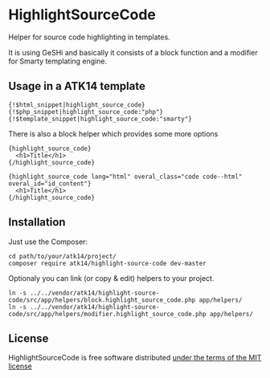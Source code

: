 HighlightSourceCode
===================

Helper for source code highlighting in templates.

It is using GeSHi and basically it consists of a block function and a modifier for Smarty templating engine.

Usage in a ATK14 template
-------------------------

    {!$html_snippet|highlight_source_code}
    {!$php_snippet|highlight_source_code:"php"}
    {!$template_snippet|highlight_source_code:"smarty"}

There is also a block helper which provides some more options

    {highlight_source_code}
      <h1>Title</h1>
    {/highlight_source_code}

    {highlight_source_code lang="html" overal_class="code code--html" overal_id="id_content"}
      <h1>Title</h1>
    {/highlight_source_code}

Installation
------------

Just use the Composer:

    cd path/to/your/atk14/project/
    composer require atk14/highlight-source-code dev-master

Optionaly you can link (or copy & edit) helpers to your project.

    ln -s ../../vendor/atk14/highlight-source-code/src/app/helpers/block.highlight_source_code.php app/helpers/
    ln -s ../../vendor/atk14/highlight-source-code/src/app/helpers/modifier.highlight_source_code.php app/helpers/

License
-------

HighlightSourceCode is free software distributed [under the terms of the MIT license](http://www.opensource.org/licenses/mit-license)
